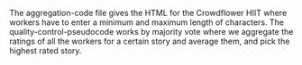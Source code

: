 The aggregation-code file gives the HTML for the Crowdflower HIIT where workers have to enter a minimum and maximum length of characters.
The quality-control-pseudocode works by majority vote where we aggregate the ratings of all the workers for a certain story and average them,
and pick the highest rated story.
